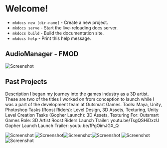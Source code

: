 # Welcome!

* `mkdocs new [dir-name]` - Create a new project.
* `mkdocs serve` - Start the live-reloading docs server.
* `mkdocs build` - Build the documentation site.
* `mkdocs help` - Print this help message.

## AudioManager - FMOD

![Screenshot](docs/img/AudioManagerScreenCap.png)

## Past Projects

Description	
I began my journey into the games industry as a 3D artist. These are two of the titles I worked on from conception to launch while I was a part of the development team at Outsmart Games.
Tools:
Maya, Unity, Photoshop
Tasks (Roost Riders):
Level Design, 3D Assets, Texturing, Unity Level Creation
Tasks (Gopher Launch):
3D Assets, Texturing
For:
Outsmart Games
Role:
3D Artist
Roost Riders Launch Trailer:
youtu.be/TsgQSHiDxzU
Gopher Launch Launch Trailer:
youtu.be/fPgOimJGX_Q

![Screenshot](imgs/RoostRidersTitle.jpg)
![Screenshot](imgs/RoostRiders_01.jpg)![Screenshot](imgs/RoostRiders_02.jpg)![Screenshot](imgs/RoostRiders_03.jpg)
![Screenshot](imgs/RoostRiders_04.jpg)![Screenshot](imgs/RoostRiders_05.jpg)
